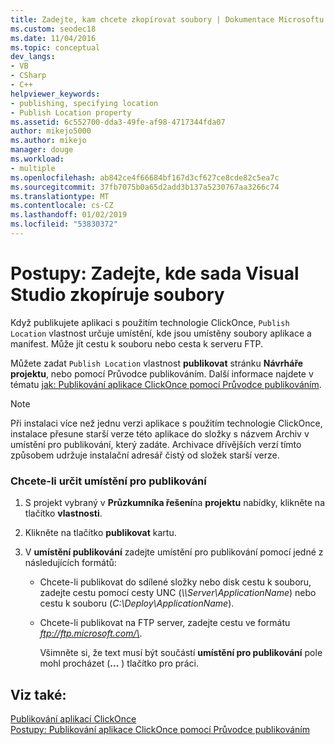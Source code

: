 ```yaml
---
title: Zadejte, kam chcete zkopírovat soubory | Dokumentace Microsoftu
ms.custom: seodec18
ms.date: 11/04/2016
ms.topic: conceptual
dev_langs:
- VB
- CSharp
- C++
helpviewer_keywords:
- publishing, specifying location
- Publish Location property
ms.assetid: 6c552700-dda3-49fe-af98-4717344fda07
author: mikejo5000
ms.author: mikejo
manager: douge
ms.workload:
- multiple
ms.openlocfilehash: ab842ce4f66684bf167d3cf627ce8cde82c5ea7c
ms.sourcegitcommit: 37fb7075b0a65d2add3b137a5230767aa3266c74
ms.translationtype: MT
ms.contentlocale: cs-CZ
ms.lasthandoff: 01/02/2019
ms.locfileid: "53830372"
---
```

# <a name="how-to-specify-where-visual-studio-copies-the-files"></a>Postupy: Zadejte, kde sada Visual Studio zkopíruje soubory
Když publikujete aplikaci s použitím technologie ClickOnce, `Publish Location` vlastnost určuje umístění, kde jsou umístěny soubory aplikace a manifest. Může jít cestu k souboru nebo cesta k serveru FTP.  
  
 Můžete zadat `Publish Location` vlastnost **publikovat** stránku **Návrháře projektu**, nebo pomocí Průvodce publikováním. Další informace najdete v tématu [jak: Publikování aplikace ClickOnce pomocí Průvodce publikováním](../deployment/how-to-publish-a-clickonce-application-using-the-publish-wizard.md).  
  
> [!NOTE]
>  Při instalaci více než jednu verzi aplikace s použitím technologie ClickOnce, instalace přesune starší verze této aplikace do složky s názvem Archiv v umístění pro publikování, který zadáte. Archivace dřívějších verzí tímto způsobem udržuje instalační adresář čistý od složek starší verze.  
  
### <a name="to-specify-a-publishing-location"></a>Chcete-li určit umístění pro publikování  
  
1. S projekt vybraný v **Průzkumníka řešení**na **projektu** nabídky, klikněte na tlačítko **vlastnosti**.  
  
2. Klikněte na tlačítko **publikovat** kartu.  
  
3. V **umístění publikování** zadejte umístění pro publikování pomocí jedné z následujících formátů:  
  
   - Chcete-li publikovat do sdílené složky nebo disk cestu k souboru, zadejte cestu pomocí cesty UNC (*\\\Server\ApplicationName*) nebo cestu k souboru (*C:\Deploy\ApplicationName*).  
  
   - Chcete-li publikovat na FTP server, zadejte cestu ve formátu <em>ftp://ftp.microsoft.com/\<ApplicationName ></em>.  
  
     Všimněte si, že text musí být součástí **umístění pro publikování** pole mohl procházet (**...** ) tlačítko pro práci.  
  
## <a name="see-also"></a>Viz také:  
 [Publikování aplikací ClickOnce](../deployment/publishing-clickonce-applications.md)   
 [Postupy: Publikování aplikace ClickOnce pomocí Průvodce publikováním](../deployment/how-to-publish-a-clickonce-application-using-the-publish-wizard.md)
